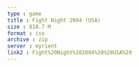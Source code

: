 ```yaml
---
type : game
title : Fight Night 2004 (USA)
size : 818.7 M
format : iso
archive : zip
server : myrient
link2 : Fight%20Night%202004%20%28USA%29
---
```

